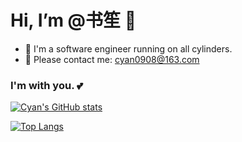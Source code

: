 # Hi, I’m @书笙 👋

- 🎈 I'm a software engineer running on all cylinders.
- 📧 Please contact me: cyan0908@163.com

  
###                  I'm with you. 💕


[![Cyan's GitHub stats](https://github-readme-stats.vercel.app/api?username=Ryan-eng-del&include_all_commits=true)](https://github.com/Ryan-eng-del/github-readme-stats?include_all_commits=true)

[![Top Langs](https://github-readme-stats.vercel.app/api/top-langs/?username=Ryan-eng-del&hide=javascript,html)](https://github.com/Ryan-eng-del/github-readme-stats&hide=javascript,html)
